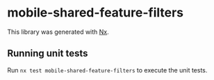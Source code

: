 # mobile-shared-feature-filters

This library was generated with [Nx](https://nx.dev).

## Running unit tests

Run `nx test mobile-shared-feature-filters` to execute the unit tests.
